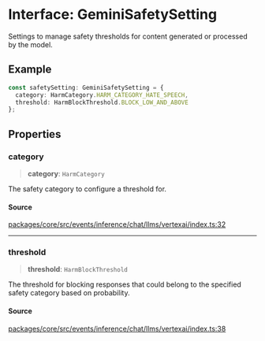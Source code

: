 # Interface: GeminiSafetySetting

Settings to manage safety thresholds for content generated or processed by the model.

## Example

```typescript
const safetySetting: GeminiSafetySetting = {
  category: HarmCategory.HARM_CATEGORY_HATE_SPEECH,
  threshold: HarmBlockThreshold.BLOCK_LOW_AND_ABOVE
};
```

## Properties

### category

> **category**: `HarmCategory`

The safety category to configure a threshold for.

#### Source

[packages/core/src/events/inference/chat/llms/vertexai/index.ts:32](https://github.com/VictorS67/encre/blob/c09849eb59af073bf23be826a912f2ba4f635f93/packages/core/src/events/inference/chat/llms/vertexai/index.ts#L32)

***

### threshold

> **threshold**: `HarmBlockThreshold`

The threshold for blocking responses that could belong to the specified
safety category based on probability.

#### Source

[packages/core/src/events/inference/chat/llms/vertexai/index.ts:38](https://github.com/VictorS67/encre/blob/c09849eb59af073bf23be826a912f2ba4f635f93/packages/core/src/events/inference/chat/llms/vertexai/index.ts#L38)

